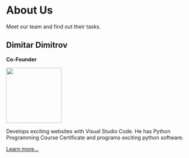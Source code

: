# About Us

Meet our team and find out their tasks.

## Dimitar Dimitrov

**Co-Founder**

<img width="150" align="center" src="https://user-images.githubusercontent.com/112943652/211498909-f0d7a5ab-6694-43c9-9de6-9f7ac0573cf7.jpg">

Develops exciting websites with Visual Studio Code. He has Python Programming Course Certificate and programs exciting python software.

[Learn more...](docs/MitkoVtori.md)
